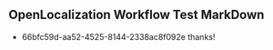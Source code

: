 ## OpenLocalization Workflow Test MarkDown
* 66bfc59d-aa52-4525-8144-2338ac8f092e thanks!

<!--HONumber=Sep16_HO1-->


